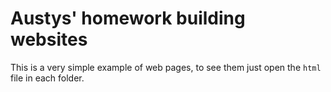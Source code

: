 # Austys' homework building websites

This is a very simple example of web pages, to see them just open the `html` file in each folder. 
